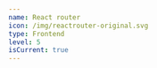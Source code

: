 ```yaml
---
name: React router
icon: /img/reactrouter-original.svg
type: Frontend
level: 5
isCurrent: true
---
```

